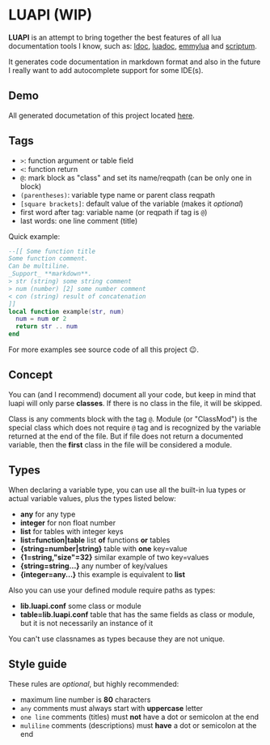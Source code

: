 # LUAPI (WIP)

**LUAPI** is an attempt to bring together the best features of all lua
documentation tools I know, such as: [ldoc][], [luadoc][], [emmylua][] and
[scriptum][].

It generates code documentation in markdown format and also in the future I
really want to add autocomplete support for some IDE(s).

## Demo

All generated documetation of this project located [here](../../doc/readme.md).

## Tags

- `>`: function argument or table field
- `<`: function return
- `@`: mark block as "class" and set its name/reqpath (can be only one in block)
- `(parentheses)`: variable type name or parent class reqpath
- `[square brackets]`: default value of the variable (makes it _optional_)
- first word after tag: variable name (or reqpath if tag is `@`)
- last words: one line comment (title)

Quick example:

```lua
--[[ Some function title
Some function comment.
Can be multiline.
_Support_ **markdown**.
> str (string) some string comment
> num (number) [2] some number comment
< con (string) result of concatenation
]]
local function example(str, num)
  num = num or 2
  return str .. num
end
```

For more examples see source code of all this project 😉.

## Concept

You can (and I recommend) document all your code, but keep in mind that luapi
will only parse **classes**. If there is no class in the file, it will be
skipped.

Class is any comments block with the tag `@`. Module (or "ClassMod") is the
special class which does not require `@` tag and is recognized by the variable
returned at the end of the file. But if file does not return a documented
variable, then the **first** class in the file will be considered a module.

## Types

When declaring a variable type, you can use all the built-in lua types or actual
variable values, plus the types listed below:

- **any** for any type
- **integer** for non float number
- **list** for tables with integer keys
- **list=function|table** list **of** functions **or** tables
- **{string=number|string}** table with **one** key=value
- **{1=string,"size"=32}** similar example of two key=values
- **{string=string...}** any number of key/values
- **{integer=any...}** this example is equivalent to **list**

Also you can use your defined module require paths as types:

- **lib.luapi.conf** some class or module
- **table=lib.luapi.conf** table that has the same fields as class or module,
  but it is not necessarily an instance of it

You can't use classnames as types because they are not unique.

## Style guide

These rules are _optional_, but highly recommended:

- maximum line number is **80** characters
- `any` comments must always start with **uppercase** letter
- `one line` comments (titles) must **not** have a dot or semicolon at the end
- `muliline` comments (descriptions) must **have** a dot or semicolon at the end

[ldoc]: https://stevedonovan.github.io/ldoc/manual/doc.md.html
[luadoc]: https://keplerproject.github.io/luadoc
[scriptum]: https://github.com/charlesmallah/lua-scriptum
[emmylua]: https://github.com/EmmyLua
